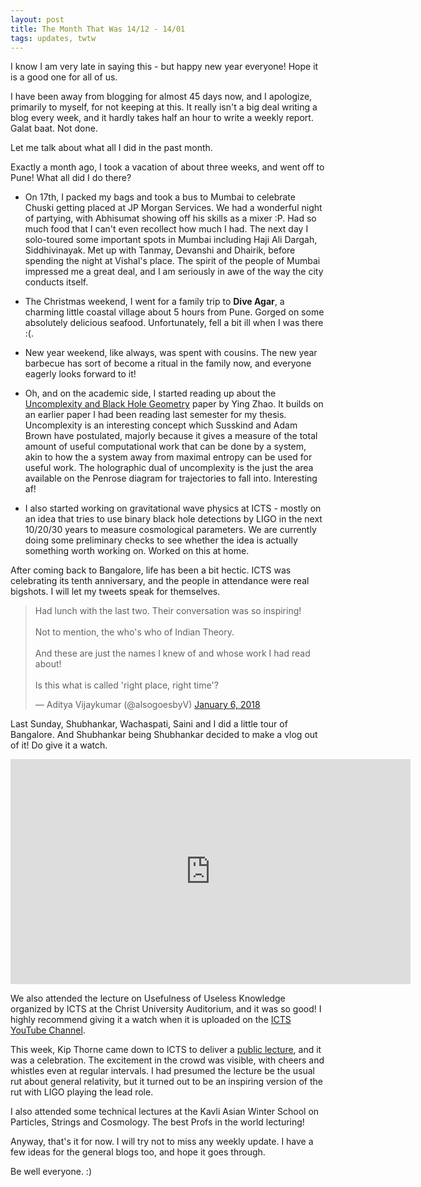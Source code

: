 ```yaml
---
layout: post
title: The Month That Was 14/12 - 14/01
tags: updates, twtw
---
```


I know I am very late in saying this - but happy new year everyone! Hope it is a good one for all of us.

I have been away from blogging for almost 45 days now, and I apologize, primarily to myself, for not keeping at this. It really isn't a big deal writing a blog every week, and it hardly takes half an hour to write a weekly report. Galat baat. Not done.

Let me talk about what all I did in the past month.

Exactly a month ago, I took a vacation of about three weeks, and went off to Pune! What all did I do there?

  * On 17th, I packed my bags and took a bus to Mumbai to celebrate Chuski getting placed at JP Morgan Services. We had a wonderful night of partying, with Abhisumat showing off his skills as a mixer :P. Had so much food that I can't even recollect how much I had. The next day I solo-toured some important spots in Mumbai including Haji Ali Dargah, Siddhivinayak. Met up with Tanmay, Devanshi and Dhairik, before spending the night at Vishal's place. The spirit of the people of Mumbai impressed me a great deal, and I am seriously in awe of the way the city conducts itself. 

  * The Christmas weekend, I went for a family trip to **Dive Agar**, a charming little coastal village about 5 hours from Pune. Gorged on some absolutely delicious seafood. Unfortunately, fell a bit ill when I was there :(.

  * New year weekend, like always, was spent with cousins. The new year barbecue has sort of become a ritual in the family now, and everyone eagerly looks forward to it!

  * Oh, and on the academic side, I started reading up about the [Uncomplexity and Black Hole Geometry](https://arxiv.org/abs/1711.03125) paper by Ying Zhao. It builds on an earlier paper I had been reading last semester for my thesis. Uncomplexity is an interesting concept which Susskind and Adam Brown have postulated, majorly because it gives a measure of the total amount of useful computational work that can be done by a system, akin to how the a system away from maximal entropy can be used for useful work. The holographic dual of uncomplexity is the just the area available on the Penrose diagram for trajectories to fall into. Interesting af!

  * I also started working on gravitational wave physics at ICTS - mostly on an idea that tries to use binary black hole detections by LIGO in the next 10/20/30 years to measure cosmological parameters. We are currently doing some preliminary checks to see whether the idea is actually something worth working on. Worked on this at home.

After coming back to Bangalore, life has been a bit hectic. ICTS was celebrating its tenth anniversary, and the people in attendance were real bigshots. I will let my tweets speak for themselves.

<blockquote class="twitter-tweet" data-lang="en"><p lang="en" dir="ltr">Had lunch with the last two. Their conversation was so inspiring!<br><br>Not to mention, the who&#39;s who of Indian Theory. <br><br>And these are just the names I knew of and whose work I had read about! <br><br>Is this what is called &#39;right place, right time&#39;?</p>&mdash; Aditya Vijaykumar (@alsogoesbyV) <a href="https://twitter.com/alsogoesbyV/status/949669307788636161?ref_src=twsrc%5Etfw">January 6, 2018</a></blockquote>
<script async src="https://platform.twitter.com/widgets.js" charset="utf-8"></script>

Last Sunday, Shubhankar, Wachaspati, Saini and I did a little tour of Bangalore. And Shubhankar being Shubhankar decided to make a vlog out of it! Do give it a watch.

<iframe width="640" height="360" src="https://www.youtube.com/embed/LcX3EZ0RAD0" frameborder="0" allow="autoplay; encrypted-media" allowfullscreen></iframe>

We also attended the lecture on Usefulness of Useless Knowledge organized by ICTS at the Christ University Auditorium, and it was so good! I highly recommend giving it a watch when it is uploaded on the [ICTS YouTube Channel](https://www.youtube.com/user/ICTStalks).

This week, Kip Thorne came down to ICTS to deliver a [public lecture](https://www.youtube.com/watch?v=kKrsyW9smnE), and it was a celebration. The excitement in the crowd was visible, with cheers and whistles even at regular intervals. I had presumed the lecture be the usual rut about general relativity, but it turned out to be an inspiring version of the rut with LIGO playing the lead role.

I also attended some technical lectures at the Kavli Asian Winter School on Particles, Strings and Cosmology. The best Profs in the world lecturing!

Anyway, that's it for now. I will try not to miss any weekly update. I have a few ideas for the general blogs too, and hope it goes through.

Be well everyone. :)